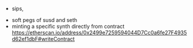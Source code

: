 * sips, 
- soft pegs of susd and seth
- minting a specific synth directly from contract
https://etherscan.io/address/0x2499e7259594044D7Cc0a6fe27F4935d62ef1dbF#writeContract
